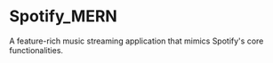# Spotify_MERN
A feature-rich music streaming application that mimics Spotify's core functionalities.
